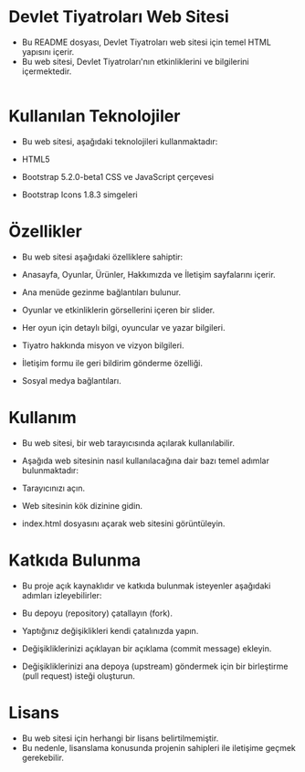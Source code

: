 # Devlet Tiyatroları Web Sitesi
- Bu README dosyası,  Devlet Tiyatroları web sitesi için temel HTML yapısını içerir. 
- Bu web sitesi,  Devlet Tiyatroları'nın etkinliklerini ve bilgilerini içermektedir.

<img src="/gif/web.mp4" alt="">

# Kullanılan Teknolojiler
- Bu web sitesi, aşağıdaki teknolojileri kullanmaktadır:

- HTML5
- Bootstrap 5.2.0-beta1 CSS ve JavaScript çerçevesi
- Bootstrap Icons 1.8.3 simgeleri

# Özellikler
- Bu web sitesi aşağıdaki özelliklere sahiptir:

- Anasayfa, Oyunlar, Ürünler, Hakkımızda ve İletişim sayfalarını içerir.
- Ana menüde gezinme bağlantıları bulunur.
- Oyunlar ve etkinliklerin görsellerini içeren bir slider.
- Her oyun için detaylı bilgi, oyuncular ve yazar bilgileri.
- Tiyatro hakkında misyon ve vizyon bilgileri.
- İletişim formu ile geri bildirim gönderme özelliği.
- Sosyal medya bağlantıları.

# Kullanım
- Bu web sitesi, bir web tarayıcısında açılarak kullanılabilir. 
- Aşağıda web sitesinin nasıl kullanılacağına dair bazı temel adımlar bulunmaktadır:

- Tarayıcınızı açın.
- Web sitesinin kök dizinine gidin.
- index.html dosyasını açarak web sitesini görüntüleyin.

# Katkıda Bulunma
- Bu proje açık kaynaklıdır ve katkıda bulunmak isteyenler aşağıdaki adımları izleyebilirler:

- Bu depoyu (repository) çatallayın (fork).
- Yaptığınız değişiklikleri kendi çatalınızda yapın.
- Değişikliklerinizi açıklayan bir açıklama (commit message) ekleyin.
- Değişikliklerinizi ana depoya (upstream) göndermek için bir birleştirme (pull request) isteği oluşturun.

# Lisans
- Bu web sitesi için herhangi bir lisans belirtilmemiştir. 
- Bu nedenle, lisanslama konusunda projenin sahipleri ile iletişime geçmek gerekebilir.

